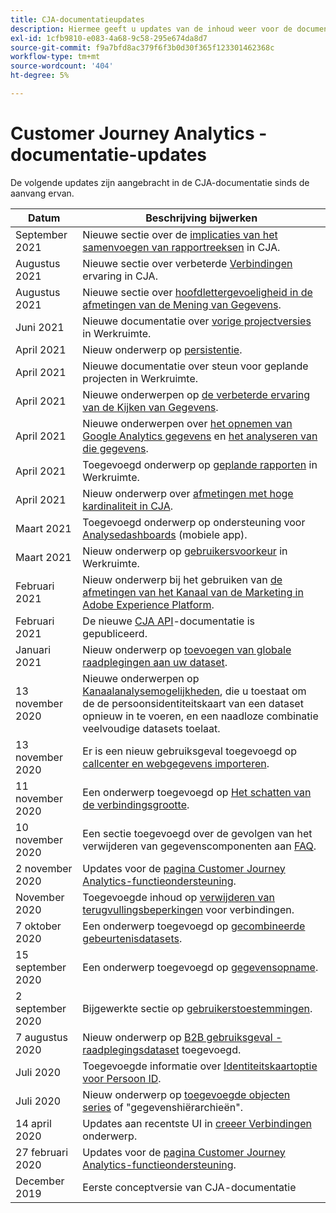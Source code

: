 ```yaml
---
title: CJA-documentatieupdates
description: Hiermee geeft u updates van de inhoud weer voor de documentatieset Customer Journey Analytics die sinds december 2019 is ingesteld.
exl-id: 1cfb9810-e083-4a68-9c58-295e674da8d7
source-git-commit: f9a7bfd8ac379f6f3b0d30f365f123301462368c
workflow-type: tm+mt
source-wordcount: '404'
ht-degree: 5%

---
```


# Customer Journey Analytics - documentatie-updates

De volgende updates zijn aangebracht in de CJA-documentatie sinds de aanvang ervan.

| Datum | Beschrijving bijwerken |
| --- | --- |
| September 2021 | Nieuwe sectie over de [implicaties van het samenvoegen van rapportreeksen](https://experienceleague.adobe.com/docs/analytics-platform/using/cja-overview/cja-faq.html?lang=en#6.-Overwegingen-wanneer-samenvoegen-rapport-suites-in-cja) in CJA. |
| Augustus 2021 | Nieuwe sectie over verbeterde [Verbindingen](https://experienceleague.adobe.com/docs/analytics-platform/using/cja-connections/manage-connections.html?lang=en) ervaring in CJA. |
| Augustus 2021 | Nieuwe sectie over [hoofdlettergevoeligheid in de afmetingen van de Mening van Gegevens](https://experienceleague.adobe.com/docs/analytics-platform/using/cja-dataviews/create-dataview.html?lang=en#configure-behavior-settings). |
| Juni 2021 | Nieuwe documentatie over [vorige projectversies](https://experienceleague.adobe.com/docs/analytics-platform/using/cja-workspace/build-workspace-project/save-projects.html?lang=en#previous-version) in Werkruimte. |
| April 2021 | Nieuw onderwerp op [persistentie](data-views/component-settings/persistence.md). |
| April 2021 | Nieuwe documentatie over steun voor geplande projecten in Werkruimte. |
| April 2021 | Nieuwe onderwerpen op [de verbeterde ervaring van de Kijken van Gegevens](/help/data-views/data-views.md). |
| April 2021 | Nieuwe onderwerpen over [het opnemen van Google Analytics gegevens](/help/use-cases/ga-to-cja.md) en [het analyseren van die gegevens](/help/use-cases/ga-to-cja-reporting.md). |
| April 2021 | Toegevoegd onderwerp op [geplande rapporten](/help/analysis-workspace/curate-share/t-schedule-report.md) in Werkruimte. |
| April 2021 | Nieuw onderwerp over [afmetingen met hoge kardinaliteit in CJA](/help/components/dimensions/high-cardinality.md). |
| Maart 2021 | Toegevoegd onderwerp op ondersteuning voor [Analysedashboards](/help/mobile-app/home.md) (mobiele app). |
| Maart 2021 | Nieuw onderwerp op [gebruikersvoorkeur](/help/analysis-workspace/user-preferences.md) in Werkruimte. |
| Februari 2021 | Nieuw onderwerp bij het gebruiken van [de afmetingen van het Kanaal van de Marketing in Adobe Experience Platform](/help/use-cases/marketing-channels.md). |
| Februari 2021 | De nieuwe [CJA API](https://www.adobe.io/cja-apis/docs/)-documentatie is gepubliceerd. |
| Januari 2021 | Nieuw onderwerp op [toevoegen van globale raadplegingen aan uw dataset](/help/use-cases/global-lookups.md). |
| 13 november 2020 | Nieuwe onderwerpen op [Kanaalanalysemogelijkheden](/help/connections/cca/overview.md), die u toestaat om de de persoonsidentiteitskaart van een dataset opnieuw in te voeren, en een naadloze combinatie veelvoudige datasets toelaat. |
| 13 november 2020 | Er is een nieuw gebruiksgeval toegevoegd op [callcenter en webgegevens importeren](/help/use-cases/call-center.md). |
| 11 november 2020 | Een onderwerp toegevoegd op [Het schatten van de verbindingsgrootte](/help/connections/estimate-connection-size.md). |
| 10 november 2020 | Een sectie toegevoegd over de gevolgen van het verwijderen van gegevenscomponenten aan [FAQ](/help/getting-started/cja-faq.md). |
| 2 november 2020 | Updates voor de [pagina Customer Journey Analytics-functieondersteuning](/help/getting-started/cja-aa.md). |
| November 2020 | Toegevoegde inhoud op [verwijderen van terugvullingsbeperkingen](https://experienceleague.adobe.com/docs/analytics-platform/using/cja-connections/create-connection.html?lang=en#backfill-historical-data) voor verbindingen. |
| 7 oktober 2020 | Een onderwerp toegevoegd op [gecombineerde gebeurtenisdatasets](/help/connections/combined-dataset.md). |
| 15 september 2020 | Een onderwerp toegevoegd op [gegevensopname](/help/use-cases/data-ingestion.md). |
| 2 september 2020 | Bijgewerkte sectie op [gebruikerstoestemmingen](https://experienceleague.adobe.com/docs/analytics-platform/using/cja-overview/cja-overview.html?lang=en). |
| 7 augustus 2020 | Nieuw onderwerp op [B2B gebruiksgeval - raadplegingsdataset](/help/use-cases/b2b.md) toegevoegd. |
| Juli 2020 | Toegevoegde informatie over [Identiteitskaartoptie voor Persoon ID](https://experienceleague.adobe.com/docs/analytics-platform/using/cja-connections/create-connection.html?lang=en). |
| Juli 2020 | Nieuw onderwerp op [toegevoegde objecten series](/help/use-cases/object-arrays.md) of &quot;gegevenshiërarchieën&quot;. |
| 14 april 2020 | Updates aan recentste UI in [creeer Verbindingen](/help/connections/create-connection.md) onderwerp. |
| 27 februari 2020 | Updates voor de [pagina Customer Journey Analytics-functieondersteuning](/help/getting-started/cja-aa.md). |
| December 2019 | Eerste conceptversie van CJA-documentatie |

